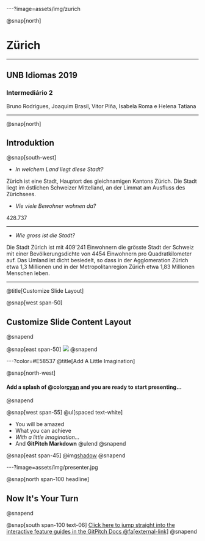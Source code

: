 ---?image=assets/img/zurich

@snap[north]
# Zürich

---

## UNB Idiomas 2019 

### Intermediário 2



 Bruno Rodrigues, Joaquim Brasil,
 Vitor Piña, Isabela Roma e Helena Tatiana



---
@snap[north]
## Introduktion

@snap[south-west]

- *In welchem Land liegt diese Stadt?*


Zürich  ist eine Stadt,  Hauptort des gleichnamigen Kantons Zürich. Die Stadt liegt im östlichen Schweizer Mittelland, an der Limmat am Ausfluss des Zürichsees. 


- *Vie viele Bewohner wohnen da?*

428.737

---

- *Wie gross ist die Stadt?*


Die Stadt Zürich ist mit 409'241 Einwohnern die grösste Stadt der Schweiz mit einer Bevölkerungsdichte von 4454 Einwohnern pro Quadratkilometer auf. Das Umland ist dicht besiedelt, so dass in der Agglomeration Zürich etwa 1,3 Millionen und in der Metropolitanregion Zürich etwa 1,83 Millionen Menschen leben.

---

@title[Customize Slide Layout]

@snap[west span-50]
## Customize Slide Content Layout
@snapend

@snap[east span-50]
![](assets/img/presentation.png)
@snapend

---?color=#E58537
@title[Add A Little Imagination]

@snap[north-west]
#### Add a splash of @color[cyan](**color**) and you are ready to start presenting...
@snapend

@snap[west span-55]
@ul[spaced text-white]
- You will be amazed
- What you can achieve
- *With a little imagination...*
- And **GitPitch Markdown**
@ulend
@snapend

@snap[east span-45]
@img[shadow](assets/img/conference.png)
@snapend

---?image=assets/img/presenter.jpg

@snap[north span-100 headline]
## Now It's Your Turn
@snapend

@snap[south span-100 text-06]
[Click here to jump straight into the interactive feature guides in the GitPitch Docs @fa[external-link]](https://gitpitch.com/docs/getting-started/tutorial/)
@snapend
